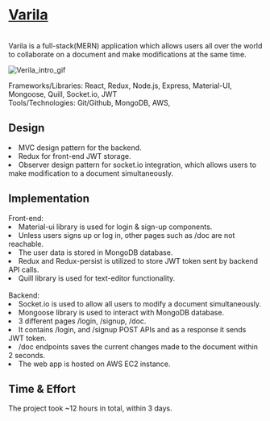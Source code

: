 **<h1>[Varila](http://18.222.21.75:3000)</h1>**<br/>
Varila is a full-stack(MERN) application which  allows users all over the world to collaborate on a document and make modifications at the same time.

![Verila_intro_gif](https://user-images.githubusercontent.com/27888823/131608928-b3b79d20-308a-41c4-868d-ab8cc98b8830.gif)

<p>Frameworks/Libraries: React, Redux, Node.js, Express, Material-UI, Mongoose, Quill, Socket.io, JWT <br />
Tools/Technologies: Git/Github, MongoDB, AWS, </p>

<h2>Design</h2>
<li>MVC design pattern for the backend.</li>
<li>Redux for front-end JWT storage.</li>
<li>Observer design pattern for socket.io integration, which allows users to make modification to a document simultaneously.</li>


<h2>Implementation</h2>
Front-end:
<li>Material-ui library is used for login & sign-up components.</li>
<li>Unless users signs up or log in, other pages such as /doc are not reachable.</li>
<li>The user data is stored in MongoDB database.</li>
<li>Redux and Redux-persist is utilized to store JWT token sent by backend API calls.</li>
<li>Quill library is used for text-editor functionality.</li>
<br />
Backend:
<li>Socket.io is used to allow all users to modify a document simultaneously.</li>
<li>Mongoose library is used to interact with MongoDB database.</li>
<li> 3 different pages /login, /signup, /doc.</li>
<li> It contains /login, and /signup POST APIs and as a response it sends JWT token.</li>
<li> /doc endpoints saves the current changes made to the document within 2 seconds.</li>
<li> The web app is hosted on AWS EC2 instance.</li>


<h2>Time & Effort</h2>
The project took ~12 hours in total, within 3 days.
